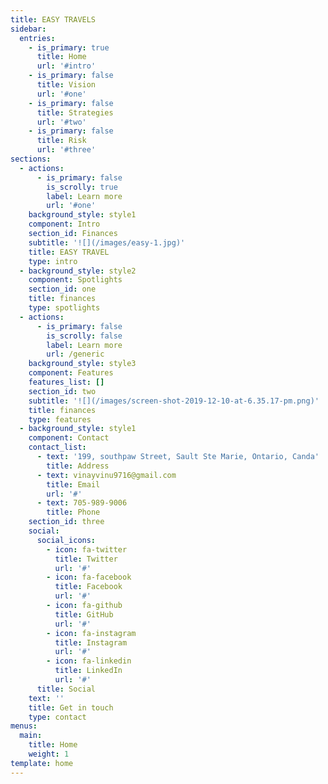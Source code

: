 ```yaml
---
title: EASY TRAVELS
sidebar:
  entries:
    - is_primary: true
      title: Home
      url: '#intro'
    - is_primary: false
      title: Vision
      url: '#one'
    - is_primary: false
      title: Strategies
      url: '#two'
    - is_primary: false
      title: Risk
      url: '#three'
sections:
  - actions:
      - is_primary: false
        is_scrolly: true
        label: Learn more
        url: '#one'
    background_style: style1
    component: Intro
    section_id: Finances
    subtitle: '![](/images/easy-1.jpg)'
    title: EASY TRAVEL
    type: intro
  - background_style: style2
    component: Spotlights
    section_id: one
    title: finances
    type: spotlights
  - actions:
      - is_primary: false
        is_scrolly: false
        label: Learn more
        url: /generic
    background_style: style3
    component: Features
    features_list: []
    section_id: two
    subtitle: '![](/images/screen-shot-2019-12-10-at-6.35.17-pm.png)'
    title: finances
    type: features
  - background_style: style1
    component: Contact
    contact_list:
      - text: '199, southpaw Street, Sault Ste Marie, Ontario, Canda'
        title: Address
      - text: vinayvinu9716@gmail.com
        title: Email
        url: '#'
      - text: 705-989-9006
        title: Phone
    section_id: three
    social:
      social_icons:
        - icon: fa-twitter
          title: Twitter
          url: '#'
        - icon: fa-facebook
          title: Facebook
          url: '#'
        - icon: fa-github
          title: GitHub
          url: '#'
        - icon: fa-instagram
          title: Instagram
          url: '#'
        - icon: fa-linkedin
          title: LinkedIn
          url: '#'
      title: Social
    text: ''
    title: Get in touch
    type: contact
menus:
  main:
    title: Home
    weight: 1
template: home
---
```


